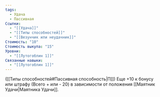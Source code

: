 ```yaml
---
tags:
  - Удача
  - Пассивная
Ссылки:
  - "[[Удача]]"
  - "[[Типы способностей]]"
  - "[[Везунчик или неудачник]]"
Стоимость: "10"
Стоимость выкупа: "15"
Уровни:
  - "[[Лутогоблин 1]]"
Связанные навыки:
  - "[[Лутогоблин 1]]"
---
```

([[Типы способностей#Пассивная способность|П]]) Еще +10 к бонусу или штрафу (Всего + или - 20) в зависимости от положения [[Маятник Удачи|Маятника Удачи]]. 